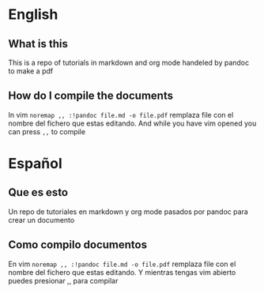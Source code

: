 # English
## What is this
This is a repo of tutorials in markdown and org mode handeled by pandoc to make a pdf
## How do I compile the documents
In vim ```noremap ,, :!pandoc file.md -o file.pdf```
remplaza file con el nombre del fichero que estas editando.
And while you have vim opened you can press `,,` to compile
# Español
## Que es esto
Un repo de tutoriales en markdown y org mode pasados por pandoc para crear un documento
## Como compilo documentos
En vim ```noremap ,, :!pandoc file.md -o file.pdf```
remplaza file con el nombre del fichero que estas editando.
Y mientras tengas vim abierto puedes presionar ,, para compilar
